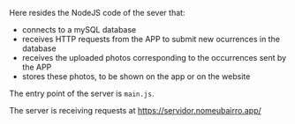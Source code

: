 Here resides the NodeJS code of the sever that: 

 - connects to a mySQL database
 - receives HTTP requests from the APP to submit new ocurrences in the database
 - receives the uploaded photos corresponding to the occurrences sent by the APP
 - stores these photos, to be shown on the app or on the website

 The entry point of the server is `main.js`.
 
 The server is receiving requests at https://servidor.nomeubairro.app/